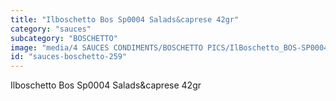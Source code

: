 ```yaml
---
title: "Ilboschetto Bos Sp0004 Salads&caprese 42gr"
category: "sauces"
subcategory: "BOSCHETTO"
image: "media/4 SAUCES CONDIMENTS/BOSCHETTO PICS/IlBoschetto_BOS-SP0004 Salads&Caprese 42gr.png"
id: "sauces-boschetto-259"
---
```


Ilboschetto Bos Sp0004 Salads&caprese 42gr
